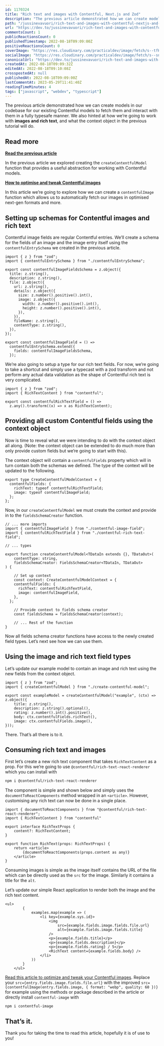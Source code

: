 ```yaml
---
id: 1170324
title: "Rich text and images with Contentful, Next.js and Zod"
description: "The previous article demonstrated how we can create models in our codebase for our existing..."
path: "/jussinevavuori/rich-text-and-images-with-contentful-nextjs-and-zod-5684"
url: "https://dev.to/jussinevavuori/rich-text-and-images-with-contentful-nextjs-and-zod-5684"
commentsCount: 1
publicReactionsCount: 0
publishedTimestamp: 2022-08-18T09:09:00Z
positiveReactionsCount: 0
coverImage: "https://res.cloudinary.com/practicaldev/image/fetch/s--tfHD2qTr--/c_imagga_scale,f_auto,fl_progressive,h_420,q_auto,w_1000/https://dev-to-uploads.s3.amazonaws.com/uploads/articles/y1xkldadvbc76ey1k8e7.png"
socialImage: "https://res.cloudinary.com/practicaldev/image/fetch/s--sn5yylVX--/c_imagga_scale,f_auto,fl_progressive,h_500,q_auto,w_1000/https://dev-to-uploads.s3.amazonaws.com/uploads/articles/y1xkldadvbc76ey1k8e7.png"
canonicalUrl: "https://dev.to/jussinevavuori/rich-text-and-images-with-contentful-nextjs-and-zod-5684"
createdAt: 2022-08-18T09:09:32Z
editedAt: 2022-08-18T09:10:08Z
crosspostedAt: null
publishedAt: 2022-08-18T09:09:00Z
lastCommentAt: 2023-05-29T11:41:40Z
readingTimeMinutes: 4
tags: ["javascript", "webdev", "typescript"]
---
```


The previous article demonstrated how we can create models in our codebase for our existing Contentful models to fetch them and interact with them in a fully typesafe manner. We also hinted at how we’re going to work with **images and rich text**, and what the context object in the previous tutorial will do.

## Read more

**[Read the previous article](https://dev.to/jussinevavuori/using-contentful-with-nextjs-part-1-2i0a)**

In the previous article we explored creating the `createContentfulModel` function that provides a useful abstraction for working with Contentful models.

**[How to optimise and tweak Contentful images](https://dev.to/jussinevavuori/how-to-optimise-and-customise-your-contentful-images-with-typescript-8me)**

In this article we’re going to explore how we can create a `contentfulImage` function which allows us to automatically fetch our images in optimised next-gen formats and more.

## Setting up schemas for Contentful images and rich text

Contentful image fields are regular Contentful entries. We’ll create a schema for the fields of an image and the image entry itself using the `contentfulEntrySchema` we created in the previous article.

```tsx
import { z } from "zod";
import { contentfulEntrySchema } from "./contentfulEntrySchema";

export const contentfulImageFieldsSchema = z.object({
  title: z.string(),
  description: z.string(),
  file: z.object({
    url: z.string(),
    details: z.object({
      size: z.number().positive().int(),
      image: z.object({
        width: z.number().positive().int(),
        height: z.number().positive().int(),
      }),
    }),
    fileName: z.string(),
    contentType: z.string(),
  }),
});

export const contentfulImageField = () =>
  contentfulEntrySchema.extend({
    fields: contentfulImageFieldsSchema,
  });
```

We’re also going to setup a type for our rich text fields. For now, we’re going to take a shortcut and simply use a typecast with a zod transform and not perform any actual data validation as the shape of Contentful rich text is very complicated.

```tsx
import { z } from "zod";
import { RichTextContent } from "contentful";

export const contentfulRichTextField = () =>
  z.any().transform((x) => x as RichTextContent);
```

## Providing all custom Contentful fields using the context object

Now is time to reveal what we were intending to do with the context object all along. (Note: the context object can be extended to do much more than only provide custom fields but we’re going to start with this).

The context object will contain a `contentfulFields` property which will in turn contain both the schemas we defined. The type of the context will be updated to the following.

```tsx
export type CreateContentfulModelContext = {
  contentfulFields: {
    richText: typeof contentfulRichTextField;
    image: typeof contentfulImageField;
  };
};
```

Now, in our `createContentfulModel` we must create the context and provide in to the `fieldsSchemaCreator` function.

```tsx
// ... more imports
import { contentfulImageField } from "./contentful-image-field";
import { contentfulRichTextField } from "./contentful-rich-text-field";

// ... types

export function createContentfulModel<TDataIn extends {}, TDataOut>(
	contentType: string,
	fieldsSchemaCreator: FieldsSchemaCreator<TDataIn, TDataOut>
) {

	// Set up context
	const context: CreateContentfulModelContext = {
    contentfulFields: {
      richText: contentfulRichTextField,
      image: contentfulImageField,
    },
  };

	// Provide context to fields schema creator
	const fieldsSchema = fieldsSchemaCreator(context);

	// ... Rest of the function
}
```

Now all fields schema creator functions have access to the newly created field types. Let’s next see how we can use them.

## Using the image and rich text field types

Let’s update our example model to contain an image and rich text using the new fields from the context object.

```tsx
import { z } from "zod";
import { createContentfulModel } from "./create-contentful-model";

export const exampleModel = createContentfulModel("example", (ctx) => z.object({
	title: z.string(),
	description: z.string().optional(),
	rating: z.number().int().positive(),
	body: ctx.contentfulFields.richText(),
	image: ctx.contentfulFields.image(),
}));
```

There. That’s all there is to it.

## Consuming rich text and images

First let’s create a new rich text component that takes `RichTextContent` as a prop. For this we’re going to use `@contentful/rich-text-react-renderer` which you can install with

```bash
npm i @contentful/rich-text-react-renderer
```

The component is simple and shown below and simply uses the `documentToReactComponents` method wrapped in an `<article>`. However, customising any rich text can now be done in a single place.

```tsx
import { documentToReactComponents } from "@contentful/rich-text-react-renderer";
import { RichTextContent } from "contentful"

export interface RichTextProps {
	content?: RichTextContent;
}

export function RichText(props: RichTextProps) {
	return <article>
		{documentToReactComponents(props.content as any)}
	</article>
}
```

Consuming images is simple as the image itself contains the URL of the file which can be directly used as the `src` for the image. Similarly it contains a title for the `alt`.

Let’s update our simple React application to render both the image and the rich text content.

```tsx
<ul>
		{
			examples.map(example => (
				<li key={example.sys.id}>
					<img
						src={example.fields.image.fields.file.url}
						alt={example.fields.image.fields.title}
					/>
					<p>{example.fields.title}</p>
					<p>{example.fields.description}</p>
					<p>{example.fields.rating} / 5</p>
					<RichText content={example.fields.body} />
				</li>
			))
		}
	</ul>
```

[Read this article to optimize and tweak your Contentful images](https://dev.to/jussinevavuori/how-to-optimise-and-customise-your-contentful-images-with-typescript-8me). Replace your `src={entry.fields.image.fields.file.url}` with the improved `src={contentfulImage(entry.fields.image, { format: "webp", quality: 60 })}` for example using the methods or package described in the article or directly install `contentful-image` with

```tsx
npm i contentful-image
```

## That’s it.

Thank you for taking the time to read this article, hopefully it is of use to you!